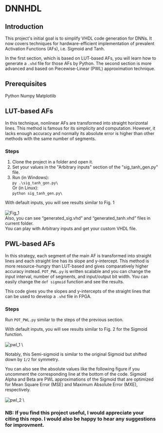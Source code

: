# DNNHDL
## Introduction
This project's initial goal is to simplify VHDL code generation for DNNs. It now covers techniques for hardware-efficient implementation of prevalent Activation Functions (AFs), i.e. Sigmoid and Tanh.

In the first section, which is based on LUT-based AFs, you will learn how to generate a `.vhd` file for those AFs by Python. The second section is more advanced and based on Piecewise-Linear (PWL) approximation technique.

## Prerequisites
Python
Numpy
Matplotlib

## LUT-based AFs
In this technique, nonlinear AFs are transformed into straight horizontal lines. This method is famous for its simplicity and computation. However, it lacks enough accuracy and normally its absolute error is higher than other methods with the same number of segments.

### Steps
1. Clone the project in a folder and open it.
2. Set your values in the "Arbitrary inputs" section of the "sig_tanh_gen.py" file.
3. Run (in Windows):\
`py .\sig_tanh_gen.py\`\
Or (in Linux):\
`python sig_tanh_gen.py\`

With default inputs, you will see results similar to Fig. 1\
\
![Fig_1](https://user-images.githubusercontent.com/43655559/201485061-c8a6c6ea-5281-4e9f-9c5f-31f642b409bf.png)\
Also, you can see “generated_sig.vhd” and “generated_tanh.vhd” files in current folder.\
You can play with Arbitrary inputs and get your custom VHDL file.

## PWL-based AFs
In this strategy, each segment of the main AF is transformed into straight lines and each straight line has its slope and y-intercept. This method is more resource-hungry than LUT-based and gives comparatively higher accuracy instead. `POT_PWL.py` is written scalable and you can change the input interval, number of segments, and input/output bit width. You can easily change the `def sigmoid` function and see the results.

This code gives you the slopes and y-intercepts of the straight lines that can be used to develop a `.vhd` file in FPGA.

### Steps
Run `POT_PWL.py` similar to the steps of the previous section.

With default inputs, you will see results similar to Fig. 2 for the Sigmoid function.\
\
![pwl_1](https://github.com/user-attachments/assets/90e0a443-f948-4551-aa4a-0aced846b538)
\

Notably, this Semi-sigmoid is similar to the original Sigmoid but shifted down by `1/2` for symmetry.

You can also see the absolute values like the following figure if you uncomment the corresponding line at the bottom of the code. Sigmoid Alpha and Beta are PWL approximations of the Sigmoid that are optimized for Mean Square Error (MSE) and Maximum Absolute Error (MXE), respectively.\
\
![pwl_2](https://github.com/user-attachments/assets/33f4d390-10cf-4656-90f2-442a616d3f25)
\


### NB: If you find this project useful, I would appreciate your citing this repo. I would also be happy to hear any suggestions for improvment.

